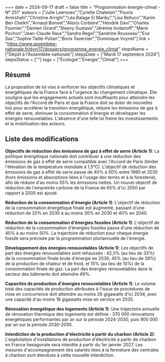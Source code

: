 +++
date = 2024-09-17
draft = false
title = "Programmation énergie-climat - N° 251"
auteurs = ["Julie Laernoes","Cyrielle Chatelain","Pouria Amirshahi","Christine Arrighi","Léa Balage El Mariky","Lisa Belluco","Karim Ben Cheikh","Arnaud Bonnet","Alexis Corbière","Hendrik Davi","Charles Fournier","Damien Girard","Steevy Gustave","Jérémie Iordanoff","Marie Pochon","Jean-Claude Raux","Sandra Regol","Sandrine Rousseau","Eva Sas","Sophie Taillé-Polian","Boris Tavernier","Dominique Voynet"]
link = "https://www.assemblee-nationale.fr/dyn/17/dossiers/programme_energie_climat"
stepsName = ["Dépôt à l'Assemblée nationale"]
stepsDate = ["Mardi 17 septembre 2024"]
stepsStatus = [""]
tags = ["Écologie","Énergie","Climat"]
+++

## Résumé

La proposition de loi vise à renforcer les objectifs climatiques et énergétiques de la France face à l'urgence du changement climatique. Elle souligne que les engagements actuels sont insuffisants pour atteindre les objectifs de l'Accord de Paris et que la France doit se doter de nouvelles lois pour accélérer la transition énergétique, réduire les émissions de gaz à effet de serre, diminuer la consommation d'énergie et développer les énergies renouvelables. L'absence d'une telle loi freine les investissements et la mobilisation des acteurs.

## Liste des modifications

**Objectifs de réduction des émissions de gaz à effet de serre (Article 1)**: La politique énergétique nationale doit contribuer à une réduction des émissions de gaz à effet de serre compatible avec l'Accord de Paris (limiter l'élévation de la température mondiale à 1,5°C). L'objectif de réduction des émissions de gaz à effet de serre passe de 40% à 50% entre 1990 et 2030 (hors émissions et absorptions liées à l'usage des terres et à la foresterie), afin de réduire d'au moins 55% les émissions nettes. Un nouvel objectif de réduction de l'empreinte carbone de la France de 65% d'ici 2050 par rapport à 2005 est ajouté.

**Réduction de la consommation d'énergie (Article 1)**: L'objectif de réduction de la consommation énergétique finale est augmenté, passant d'une réduction de 20% en 2030 à au moins 30% en 2030 et 40% en 2040.

**Réduction de la consommation d'énergies fossiles (Article 1)**: L'objectif de réduction de la consommation d'énergies fossiles passe d'une réduction de 40% à au moins 50%. La trajectoire de réduction pour chaque énergie fossile sera précisée par la programmation pluriannuelle de l'énergie.

**Développement des énergies renouvelables (Article 1)**: Les objectifs de part des énergies renouvelables sont rehaussés : 42,5% (au lieu de 33%) de la consommation finale brute d'énergie en 2030, 45% (au lieu de 38%) de la production de chaleur et de froid, et 15% (au lieu de 10%) de la consommation finale de gaz. La part des énergies renouvelables dans le secteur des bâtiments doit atteindre 49%.

**Capacités de production d'énergies renouvelables (Article 1)**: Le volume total des capacités de production attribuées à l'issue de procédures de mise en concurrence doit atteindre au moins 26 gigawatts d'ici 2034, avec une capacité d'au moins 18 gigawatts mise en service en 2035.

**Rénovation énergétique des logements (Article 1)**: Une trajectoire annuelle de rénovation thermique des logements est définie : 370 000 rénovations énergétiques performantes par an sur la période 2024-2030, puis 900 000 par an sur la période 2030-2050.

**Interdiction de la production d'électricité à partir du charbon (Article 2)**: L'exploitation d'installations de production d'électricité à partir de charbon en France hexagonale sera interdite à partir du 1er janvier 2027. Les mesures d'accompagnement des salariés liées à la fermeture des centrales à charbon sont étendues à cette nouvelle interdiction.
